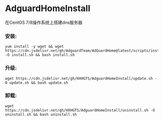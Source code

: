 # AdguardHomeInstall

在CentOS 7/8操作系统上搭建dns服务器

### 安装:
```
yum install -y wget && wget https://cdn.jsdelivr.net/gh/AdguardTeam/AdGuardHome@latest/scripts/install.sh -O install.sh && bash install.sh
```
### 升级:
```
wget https://cdn.jsdelivr.net/gh/HXHGTS/AdguardHomeInstall/update.sh -O update.sh && bash update.sh
```
### 卸载:
```
wget https://cdn.jsdelivr.net/gh/HXHGTS/AdguardHomeInstall/uninstall.sh -O uninstall.sh && bash uninstall.sh
```

